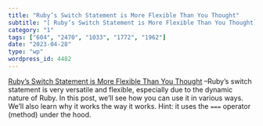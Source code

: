 ```yaml
---
title: "Ruby’s Switch Statement is More Flexible Than You Thought"
subtitle: "[ Ruby’s Switch Statement is More Flexible Than You Thought]( https://www.akshaykhot.com/ruby-switch..."
category: "1"
tags: ["604", "2470", "1033", "1772", "1962"]
date: "2023-04-28"
type: "wp"
wordpress_id: 4482
---
```

[ Ruby’s Switch Statement is More Flexible Than You Thought]( https://www.akshaykhot.com/ruby-switch-statement/) –Ruby’s switch statement is very versatile and flexible, especially due to the dynamic nature of Ruby. In this post, we’ll see how you can use it in various ways. We’ll also learn why it works the way it works. Hint: it uses the `===` operator (method) under the hood.